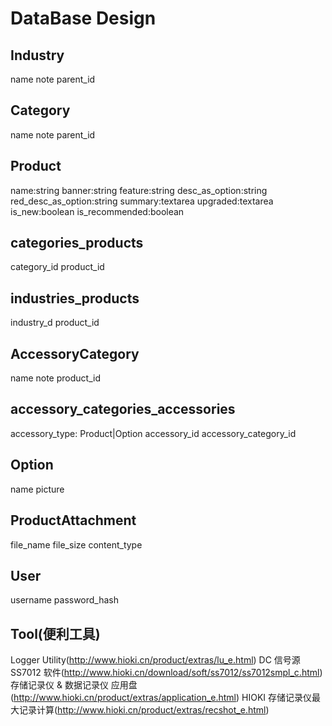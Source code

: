 # DataBase Design


## Industry
name
note
parent_id

## Category
name
note
parent_id

## Product
name:string
banner:string
feature:string
desc_as_option:string
red_desc_as_option:string
summary:textarea
upgraded:textarea
is_new:boolean
is_recommended:boolean

## categories_products
category_id
product_id

## industries_products
industry_d
product_id


## AccessoryCategory
name
note
product_id

## accessory_categories_accessories
accessory_type: Product|Option
accessory_id
accessory_category_id

## Option
name
picture

## ProductAttachment
file_name
file_size
content_type

## User
username
password_hash


## Tool(便利工具)

Logger Utility(http://www.hioki.cn/product/extras/lu_e.html)
DC 信号源 SS7012 软件(http://www.hioki.cn/download/soft/ss7012/ss7012smpl_c.html)
存储记录仪 & 数据记录仪 应用盘(http://www.hioki.cn/product/extras/application_e.html)
HIOKI 存储记录仪最大记录计算(http://www.hioki.cn/product/extras/recshot_e.html)


